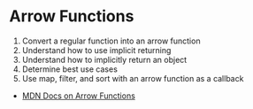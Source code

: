 # Arrow Functions

1. Convert a regular function into an arrow function
2. Understand how to use implicit returning
3. Understand how to implicitly return an object
4. Determine best use cases
5. Use map, filter, and sort with an arrow function as a callback


- [MDN Docs on Arrow Functions](https://developer.mozilla.org/en-US/docs/Web/JavaScript/Reference/Functions/Arrow_functions)